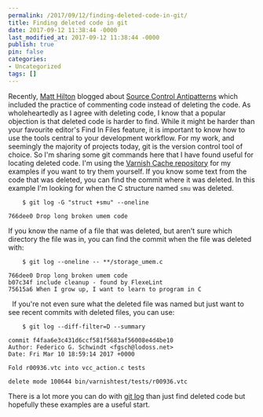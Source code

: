 ```yaml
---
permalink: /2017/09/12/finding-deleted-code-in-git/
title: Finding deleted code in git
date: 2017-09-12 11:38:44 -0000
last_modified_at: 2017-09-12 11:38:44 -0000
publish: true
pin: false
categories:
- Uncategorized
tags: []
---
```

Recently, [Matt Hilton](https://twitter.com/mjhilton_) blogged about [Source Control Antipatterns](https://www.mjhilton.net/2017/09/06/source-control-antipatterns/) which included the practice of commenting code instead of deleting the code. As wholeheartedly as I agree with deleting code, I know that a popular objection is that deleted code is harder to find. While it might be harder than your favourite editor's Find In Files feature, it is important to know how to use the tools central to your development workflow. For my work, and seemingly the majority of projects today, git is the version control tool of choice. So I'm sharing some git commands here that I have found useful for locating deleted code. I'm using the [Varnish Cache repository](https://github.com/varnishcache/varnish-cache) for my examples if you want to try them yourself. If you know some text from the code that was deleted, you can find the commit where it was deleted. In this example I'm looking for when the C structure named `smu` was deleted.
  
        $ git log -G "struct +smu" --oneline
    
    766dee0 Drop long broken umem code

If you know the name of a file that was deleted, but aren't sure which directory the file was in, you can find the commit when the file was deleted with:
  
        $ git log --oneline -- **/storage_umem.c
    
    766dee0 Drop long broken umem code
    b07c34f include cleanup - found by FlexeLint
    75615a6 When I grow up, I want to learn to program in C

  If you're not even sure what the deleted file was named but just want to see recent commits with deleted files, you can use:
  
        $ git log --diff-filter=D --summary
    
    commit f4faa6e3c431d6ccf581f5683af56008e4d4be10
    Author: Federico G. Schwindt <fgsch@lodoss.net>
    Date: Fri Mar 10 18:59:14 2017 +0000
    
    Fold r00936.vtc into vcc_action.c tests
    
    delete mode 100644 bin/varnishtest/tests/r00936.vtc

There is a lot more you can do with [git log](https://git-scm.com/docs/git-log) than just find deleted code but hopefully these examples are a useful start.
